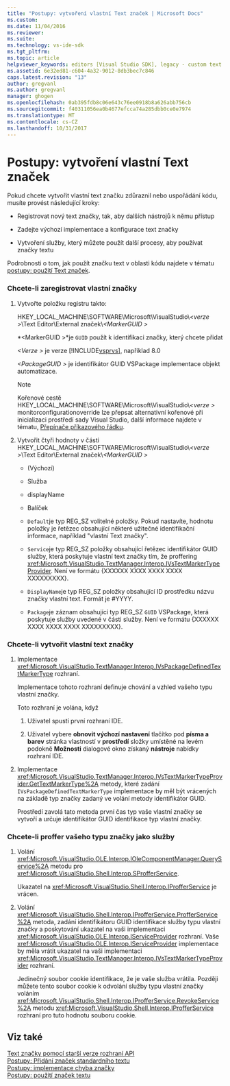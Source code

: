 ```yaml
---
title: "Postupy: vytvoření vlastní Text značek | Microsoft Docs"
ms.custom: 
ms.date: 11/04/2016
ms.reviewer: 
ms.suite: 
ms.technology: vs-ide-sdk
ms.tgt_pltfrm: 
ms.topic: article
helpviewer_keywords: editors [Visual Studio SDK], legacy - custom text markers
ms.assetid: 6e32ed81-c604-4a32-9012-8db3bec7c846
caps.latest.revision: "13"
author: gregvanl
ms.author: gregvanl
manager: ghogen
ms.openlocfilehash: 0ab395fdb8c06e643c76ee0918b8a626abb756cb
ms.sourcegitcommit: f40311056ea0b4677efcca74a285dbb0ce0e7974
ms.translationtype: MT
ms.contentlocale: cs-CZ
ms.lasthandoff: 10/31/2017
---
```

# <a name="how-to-create-custom-text-markers"></a>Postupy: vytvoření vlastní Text značek
Pokud chcete vytvořit vlastní text značku zdůraznil nebo uspořádání kódu, musíte provést následující kroky:  
  
-   Registrovat nový text značky, tak, aby dalších nástrojů k němu přístup  
  
-   Zadejte výchozí implementace a konfigurace text značky  
  
-   Vytvoření služby, který můžete použít další procesy, aby používat značky textu  
  
 Podrobnosti o tom, jak použít značku text v oblasti kódu najdete v tématu [postupy: použití Text značek](../extensibility/how-to-use-text-markers.md).  
  
### <a name="to-register-a-custom-marker"></a>Chcete-li zaregistrovat vlastní značky  
  
1.  Vytvořte položku registru takto:  
  
     HKEY_LOCAL_MACHINE\SOFTWARE\Microsoft\VisualStudio\\*\<verze >*\Text Editor\External značek\\*\<MarkerGUID >*  
  
     *\<MarkerGUID >*je `GUID` použít k identifikaci značky, který chcete přidat  
  
     *\<Verze >* je verze [!INCLUDE[vsprvs](../code-quality/includes/vsprvs_md.md)], například 8.0  
  
     *\<PackageGUID >* je identifikátor GUID VSPackage implementace objekt automatizace.  
  
    > [!NOTE]
    >  Kořenové cestě HKEY_LOCAL_MACHINE\SOFTWARE\Microsoft\VisualStudio\\*\<verze >* monitorconfigurationoverride lze přepsat alternativní kořenové při inicializaci prostředí sady Visual Studio, další informace najdete v tématu, [Přepínače příkazového řádku](../extensibility/command-line-switches-visual-studio-sdk.md).  
  
2.  Vytvořit čtyři hodnoty v části HKEY_LOCAL_MACHINE\SOFTWARE\Microsoft\VisualStudio\\*\<verze >*\Text Editor\External značek\\*\<MarkerGUID >*  
  
    -   (Výchozí)  
  
    -   Služba  
  
    -   displayName  
  
    -   Balíček  
  
    -   `Default`je typ REG_SZ volitelné položky. Pokud nastavíte, hodnotu položky je řetězec obsahující některé užitečné identifikační informace, například "vlastní Text značky".  
  
    -   `Service`je typ REG_SZ položky obsahující řetězec identifikátor GUID služby, která poskytuje vlastní text značky tím, že proffering <xref:Microsoft.VisualStudio.TextManager.Interop.IVsTextMarkerTypeProvider>. Není ve formátu {XXXXXX XXXX XXXX XXXX XXXXXXXXX}.  
  
    -   `DisplayName`je typ REG_SZ položky obsahující ID prostředku názvu značky vlastní text. Formát je #YYYY.  
  
    -   `Package`je záznam obsahující typ REG_SZ `GUID` VSPackage, která poskytuje služby uvedené v části služby. Není ve formátu {XXXXXX XXXX XXXX XXXX XXXXXXXXX}.  
  
### <a name="to-create-a-custom-text-marker"></a>Chcete-li vytvořit vlastní text značky  
  
1.  Implementace <xref:Microsoft.VisualStudio.TextManager.Interop.IVsPackageDefinedTextMarkerType> rozhraní.  
  
     Implementace tohoto rozhraní definuje chování a vzhled vašeho typu vlastní značky.  
  
     Toto rozhraní je volána, když  
  
    1.  Uživatel spustí první rozhraní IDE.  
  
    2.  Uživatel vybere **obnovit výchozí nastavení** tlačítko pod **písma a barev** stránka vlastností v **prostředí** složky umístěné na levém podokně  **Možnosti** dialogové okno získaný **nástroje** nabídky rozhraní IDE.  
  
2.  Implementace <xref:Microsoft.VisualStudio.TextManager.Interop.IVsTextMarkerTypeProvider.GetTextMarkerType%2A> metody, které zadání `IVsPackageDefinedTextMarkerType` implementace by měl být vrácených na základě typ značky zadaný ve volání metody identifikátor GUID.  
  
     Prostředí zavolá tato metoda první čas typ vaše vlastní značky se vytvoří a určuje identifikátor GUID identifikace typ vlastní značky.  
  
### <a name="to-proffer-your-marker-type-as-a-service"></a>Chcete-li proffer vašeho typu značky jako služby  
  
1.  Volání <xref:Microsoft.VisualStudio.OLE.Interop.IOleComponentManager.QueryService%2A> metodu pro <xref:Microsoft.VisualStudio.Shell.Interop.SProfferService>.  
  
     Ukazatel na <xref:Microsoft.VisualStudio.Shell.Interop.IProfferService> je vrácen.  
  
2.  Volání <xref:Microsoft.VisualStudio.Shell.Interop.IProfferService.ProfferService%2A> metoda, zadání identifikátoru GUID identifikace služby typu vlastní značky a poskytování ukazatel na vaši implementaci <xref:Microsoft.VisualStudio.OLE.Interop.IServiceProvider> rozhraní. Vaše <xref:Microsoft.VisualStudio.OLE.Interop.IServiceProvider> implementace by měla vrátit ukazatel na vaši implementaci <xref:Microsoft.VisualStudio.TextManager.Interop.IVsTextMarkerTypeProvider> rozhraní.  
  
     Jedinečný soubor cookie identifikace, že je vaše služba vrátila. Později můžete tento soubor cookie k odvolání služby typu vlastní značky voláním <xref:Microsoft.VisualStudio.Shell.Interop.IProfferService.RevokeService%2A> metodu <xref:Microsoft.VisualStudio.Shell.Interop.IProfferService> rozhraní pro tuto hodnotu souboru cookie.  
  
## <a name="see-also"></a>Viz také  
 [Text značky pomocí starší verze rozhraní API](../extensibility/using-text-markers-with-the-legacy-api.md)   
 [Postupy: Přidání značek standardního textu](../extensibility/how-to-add-standard-text-markers.md)   
 [Postupy: implementace chyba značky](../extensibility/how-to-implement-error-markers.md)   
 [Postupy: použití značek textu](../extensibility/how-to-use-text-markers.md)
